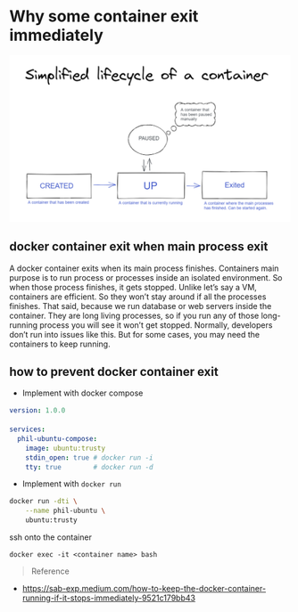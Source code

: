 # Why some container exit immediately

![Lifecyle of Docker Container](./docker-container-lifecycle.png)

## docker container exit when main process exit
A docker container exits when its main process finishes. Containers main purpose is to run process or processes inside an isolated environment.
So when those process finishes, it gets stopped. Unlike let’s say a VM, containers are efficient. So they won’t stay around if all the processes finishes.
That said, because we run database or web servers inside the container. They are long living processes, so if you run any of those long-running process you will see it won’t get stopped.
Normally, developers don’t run into issues like this. But for some cases, you may need the containers to keep running.

## how to prevent docker container exit

- Implement with docker compose

```yml
version: 1.0.0

services:
  phil-ubuntu-compose:
    image: ubuntu:trusty
    stdin_open: true # docker run -i
    tty: true        # docker run -d
```

- Implement with `docker run`

```bash
docker run -dti \
	--name phil-ubuntu \
	ubuntu:trusty
```
ssh onto the container
```shell
docker exec -it <container name> bash
```


> Reference 
- https://sab-exp.medium.com/how-to-keep-the-docker-container-running-if-it-stops-immediately-9521c179bb43